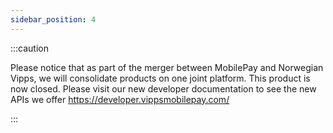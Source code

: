 ```yaml
---
sidebar_position: 4
---
```


:::caution 

Please notice that as part of the merger between MobilePay and Norwegian Vipps, we will consolidate products on one joint platform. 
This product is now closed. Please visit our new developer documentation to see the new APIs we offer https://developer.vippsmobilepay.com/

:::
